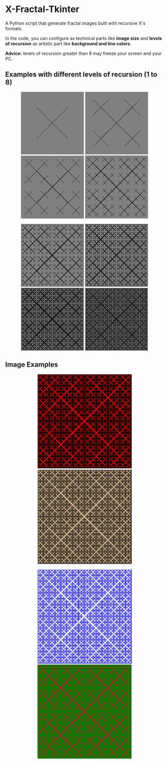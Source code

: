 # X-Fractal-Tkinter

A Python script that generate fractal images built with recursive X's formats.

In the code, you can configure as technical parts like <b>image size</b> and <b>levels of recursion</b> as artistic part like <b>background and line colors</b>.

<b>Advice:</b> levels of recursion greater than 8 may freeze your screen and your PC.

## Examples with different levels of recursion (1 to 8)
<p align="center">
  <img src="/assets/level1.PNG" width="200px"/>
  <img src="/assets/level2.PNG" width="200px"/>
  <img src="/assets/level3.PNG" width="200px"/>
  <img src="/assets/level4.PNG" width="200px"/>
 </p>
 
 <p align="center">
  <img src="/assets/level5.PNG" width="200px"/>
  <img src="/assets/level6.PNG" width="200px"/>
  <img src="/assets/level7.PNG" width="200px"/>
  <img src="/assets/level8.PNG" width="200px"/>
 </p>

## Image Examples
<p align="center">
  <img src="/assets/image1.PNG" width="300px"/>
  <img src="/assets/image2.PNG" width="300px"/>
 </p>
 
 <p align="center">
  <img src="/assets/image3.PNG" width="300px"/>
  <img src="/assets/image4.PNG" width="300px"/>
 </p>
